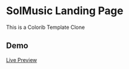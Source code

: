 # SolMusic Landing Page

This is a Colorib Template Clone

## Demo

[Live Preview](https://solmusic-landing-page-hassancodess.netlify.app/)
